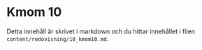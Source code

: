 ---
---
Kmom 10
=========================

Detta innehåll är skrivet i markdown och du hittar innehållet i filen `content/redovisning/10_kmom10.md`.

